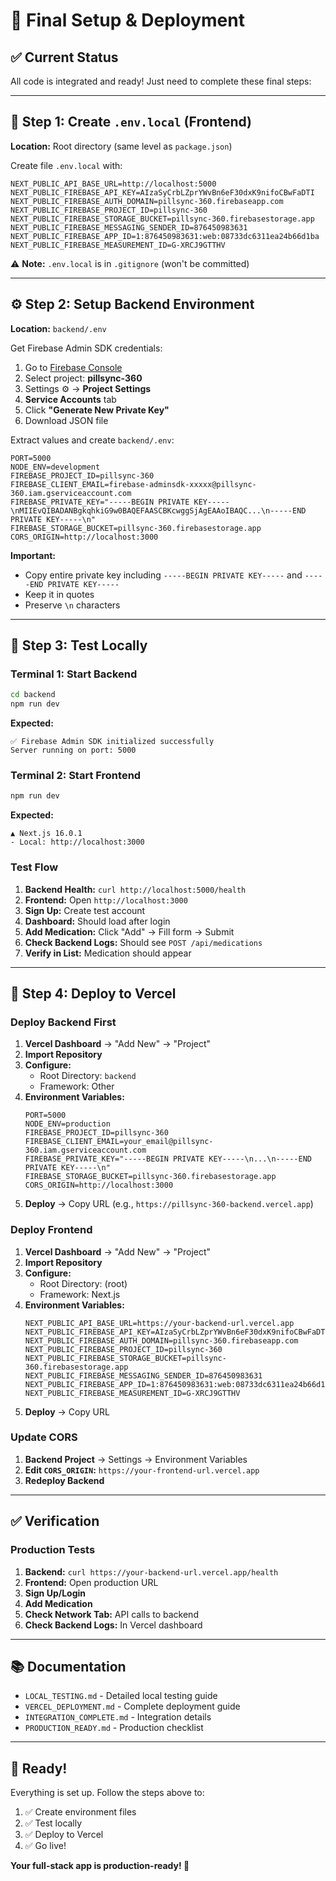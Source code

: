 # 🎯 Final Setup & Deployment

## ✅ Current Status

All code is integrated and ready! Just need to complete these final steps:

---

## 📝 Step 1: Create `.env.local` (Frontend)

**Location:** Root directory (same level as `package.json`)

Create file `.env.local` with:

```env
NEXT_PUBLIC_API_BASE_URL=http://localhost:5000
NEXT_PUBLIC_FIREBASE_API_KEY=AIzaSyCrbLZprYWvBn6eF30dxK9nifoCBwFaDTI
NEXT_PUBLIC_FIREBASE_AUTH_DOMAIN=pillsync-360.firebaseapp.com
NEXT_PUBLIC_FIREBASE_PROJECT_ID=pillsync-360
NEXT_PUBLIC_FIREBASE_STORAGE_BUCKET=pillsync-360.firebasestorage.app
NEXT_PUBLIC_FIREBASE_MESSAGING_SENDER_ID=876450983631
NEXT_PUBLIC_FIREBASE_APP_ID=1:876450983631:web:08733dc6311ea24b66d1ba
NEXT_PUBLIC_FIREBASE_MEASUREMENT_ID=G-XRCJ9GTTHV
```

⚠️ **Note:** `.env.local` is in `.gitignore` (won't be committed)

---

## ⚙️ Step 2: Setup Backend Environment

**Location:** `backend/.env`

Get Firebase Admin SDK credentials:

1. Go to [Firebase Console](https://console.firebase.google.com/)
2. Select project: **pillsync-360**
3. Settings ⚙️ → **Project Settings**
4. **Service Accounts** tab
5. Click **"Generate New Private Key"**
6. Download JSON file

Extract values and create `backend/.env`:

```env
PORT=5000
NODE_ENV=development
FIREBASE_PROJECT_ID=pillsync-360
FIREBASE_CLIENT_EMAIL=firebase-adminsdk-xxxxx@pillsync-360.iam.gserviceaccount.com
FIREBASE_PRIVATE_KEY="-----BEGIN PRIVATE KEY-----\nMIIEvQIBADANBgkqhkiG9w0BAQEFAASCBKcwggSjAgEAAoIBAQC...\n-----END PRIVATE KEY-----\n"
FIREBASE_STORAGE_BUCKET=pillsync-360.firebasestorage.app
CORS_ORIGIN=http://localhost:3000
```

**Important:** 
- Copy entire private key including `-----BEGIN PRIVATE KEY-----` and `-----END PRIVATE KEY-----`
- Keep it in quotes
- Preserve `\n` characters

---

## 🧪 Step 3: Test Locally

### Terminal 1: Start Backend

```bash
cd backend
npm run dev
```

**Expected:** 
```
✅ Firebase Admin SDK initialized successfully
Server running on port: 5000
```

### Terminal 2: Start Frontend

```bash
npm run dev
```

**Expected:**
```
▲ Next.js 16.0.1
- Local: http://localhost:3000
```

### Test Flow

1. **Backend Health:** `curl http://localhost:5000/health`
2. **Frontend:** Open `http://localhost:3000`
3. **Sign Up:** Create test account
4. **Dashboard:** Should load after login
5. **Add Medication:** Click "Add" → Fill form → Submit
6. **Check Backend Logs:** Should see `POST /api/medications`
7. **Verify in List:** Medication should appear

---

## 🚀 Step 4: Deploy to Vercel

### Deploy Backend First

1. **Vercel Dashboard** → "Add New" → "Project"
2. **Import Repository**
3. **Configure:**
   - Root Directory: `backend`
   - Framework: Other
4. **Environment Variables:**
   ```
   PORT=5000
   NODE_ENV=production
   FIREBASE_PROJECT_ID=pillsync-360
   FIREBASE_CLIENT_EMAIL=your_email@pillsync-360.iam.gserviceaccount.com
   FIREBASE_PRIVATE_KEY="-----BEGIN PRIVATE KEY-----\n...\n-----END PRIVATE KEY-----\n"
   FIREBASE_STORAGE_BUCKET=pillsync-360.firebasestorage.app
   CORS_ORIGIN=http://localhost:3000
   ```
5. **Deploy** → Copy URL (e.g., `https://pillsync-360-backend.vercel.app`)

### Deploy Frontend

1. **Vercel Dashboard** → "Add New" → "Project"
2. **Import Repository**
3. **Configure:**
   - Root Directory: (root)
   - Framework: Next.js
4. **Environment Variables:**
   ```
   NEXT_PUBLIC_API_BASE_URL=https://your-backend-url.vercel.app
   NEXT_PUBLIC_FIREBASE_API_KEY=AIzaSyCrbLZprYWvBn6eF30dxK9nifoCBwFaDTI
   NEXT_PUBLIC_FIREBASE_AUTH_DOMAIN=pillsync-360.firebaseapp.com
   NEXT_PUBLIC_FIREBASE_PROJECT_ID=pillsync-360
   NEXT_PUBLIC_FIREBASE_STORAGE_BUCKET=pillsync-360.firebasestorage.app
   NEXT_PUBLIC_FIREBASE_MESSAGING_SENDER_ID=876450983631
   NEXT_PUBLIC_FIREBASE_APP_ID=1:876450983631:web:08733dc6311ea24b66d1ba
   NEXT_PUBLIC_FIREBASE_MEASUREMENT_ID=G-XRCJ9GTTHV
   ```
5. **Deploy** → Copy URL

### Update CORS

1. **Backend Project** → Settings → Environment Variables
2. **Edit `CORS_ORIGIN`:** `https://your-frontend-url.vercel.app`
3. **Redeploy Backend**

---

## ✅ Verification

### Production Tests

1. **Backend:** `curl https://your-backend-url.vercel.app/health`
2. **Frontend:** Open production URL
3. **Sign Up/Login**
4. **Add Medication**
5. **Check Network Tab:** API calls to backend
6. **Check Backend Logs:** In Vercel dashboard

---

## 📚 Documentation

- `LOCAL_TESTING.md` - Detailed local testing guide
- `VERCEL_DEPLOYMENT.md` - Complete deployment guide
- `INTEGRATION_COMPLETE.md` - Integration details
- `PRODUCTION_READY.md` - Production checklist

---

## 🎉 Ready!

Everything is set up. Follow the steps above to:
1. ✅ Create environment files
2. ✅ Test locally
3. ✅ Deploy to Vercel
4. ✅ Go live!

**Your full-stack app is production-ready! 🚀**

